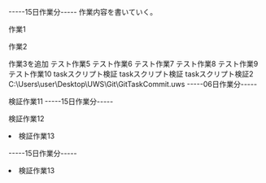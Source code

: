 -----15日作業分-----
作業内容を書いていく。

作業1

作業2

作業3を追加
テスト作業5
テスト作業6
テスト作業7
テスト作業8
テスト作業9
テスト作業10
taskスクリプト検証
taskスクリプト検証
taskスクリプト検証2
C:\Users\user\Desktop\UWS\Git\GitTaskCommit.uws
-----06日作業分-----

検証作業11
-----15日作業分-----

検証作業12
<li>検証作業13
</li>

-----15日作業分-----

<li>検証作業13</li>
